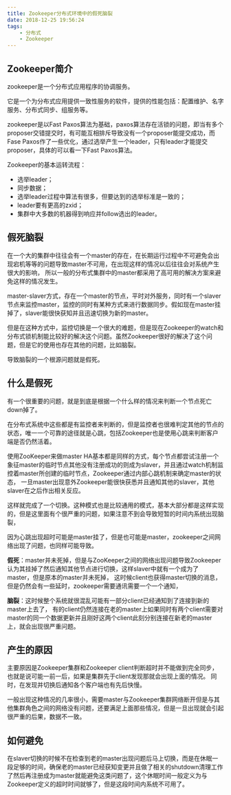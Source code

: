 ```yaml
---
title: Zookeeper分布式环境中的假死脑裂
date: 2018-12-25 19:56:24
tags: 
    - 分布式
    - Zookeeper
---
```


## Zookeeper简介

zookeeper是一个分布式应用程序的协调服务。

它是一个为分布式应用提供一致性服务的软件，提供的性能包括：配置维护、名字服务、分布式同步、组服务等。
 
zookeeper是以Fast Paxos算法为基础，paxos算法存在活锁的问题，即当有多个proposer交错提交时，有可能互相排斥导致没有一个proposer能提交成功，而Fase Paxos作了一些优化，通过选举产生一个leader，只有leader才能提交proposer，具体的可以看一下Fast Paxos算法。

Zookeeper的基本运转流程：

- 选举leader；
- 同步数据；
- 选举leader过程中算法有很多，但要达到的选举标准是一致的；
- leader要有更高的zxid；
- 集群中大多数的机器得到响应并follow选出的leader。

## 假死脑裂 
在一个大的集群中往往会有一个master的存在，在长期运行过程中不可避免会出现宕机等等的问题导致master不可用，在出现这样的情况以后往往会对系统产生很大的影响，
所以一般的分布式集群中的master都采用了高可用的解决方案来避免这样的情况发生。 


master-slaver方式，存在一个master的节点，平时对外服务，同时有一个slaver节点来监控master，监控的同时有某种方式来进行数据同步。假如现在master挂掉了，slaver能很快获知并且迅速切换为新的master。

但是在这种方式中，监控切换是一个很大的难题，但是现在Zookeeper的watch和分布式锁机制能比较好的解决这个问题。虽然Zookeeper很好的解决了这个问题，但是它的使用也存在其他的问题，比如脑裂。 

导致脑裂的一个根源问题就是假死。

## 什么是假死 

有一个很重要的问题，就是到底是根据一个什么样的情况来判断一个节点死亡down掉了。 

在分布式系统中这些都是有监控者来判断的，但是监控者也很难判定其他的节点的状态，唯一一个可靠的途径就是心跳，包括Zookeeper也是使用心跳来判断客户端是否仍然活着。 

使用ZooKeeper来做master HA基本都是同样的方式，每个节点都尝试注册一个象征master的临时节点其他没有注册成功的则成为slaver，并且通过watch机制监控着master所创建的临时节点，Zookeeper通过内部心跳机制来确定master的状态，
一旦master出现意外Zookeeper能很快获悉并且通知其他的slaver，其他slaver在之后作出相关反应。

这样就完成了一个切换。这种模式也是比较通用的模式，基本大部分都是这样实现的，但是这里面有个很严重的问题，如果注意不到会导致短暂的时间内系统出现脑裂，

因为心跳出现超时可能是master挂了，但是也可能是master，zookeeper之间网络出现了问题，也同样可能导致。

**假死**：master并未死掉，但是与ZooKeeper之间的网络出现问题导致Zookeeper认为其挂掉了然后通知其他节点进行切换，这样slaver中就有一个成为了master，但是原本的master并未死掉，
这时候client也获得master切换的消息，但是仍然会有一些延时，zookeeper需要通讯需要一个一个通知，

**脑裂**：这时候整个系统就很混乱可能有一部分client已经通知到了连接到新的master上去了，
有的client仍然连接在老的master上如果同时有两个client需要对master的同一个数据更新并且刚好这两个client此刻分别连接在新老的master上，就会出现很严重问题。

## 产生的原因
主要原因是Zookeeper集群和Zookeeper client判断超时并不能做到完全同步，也就是说可能一前一后，如果是集群先于client发现那就会出现上面的情况。
同时，在发现并切换后通知各个客户端也有先后快慢。

一般出现这种情况的几率很小，需要master与Zookeeper集群网络断开但是与其他集群角色之间的网络没有问题，还要满足上面那些情况，但是一旦出现就会引起很严重的后果，数据不一致。

## 如何避免 
在slaver切换的时候不在检查到老的master出现问题后马上切换，而是在休眠一段足够的时间，确保老的master已经获知变更并且做了相关的shutdown清理工作了然后再注册成为master就能避免这类问题了，这个休眠时间一般定义为与Zookeeper定义的超时时间就够了，但是这段时间内系统不可用了。


